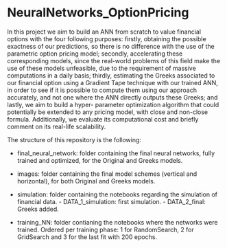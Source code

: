 # NeuralNetworks_OptionPricing

In this project we aim to build an ANN from scratch to value financial options with the four following purposes: firstly, obtaining the possible exactness of our predictions, so there is no difference with the use of the parametric option pricing model; secondly, accelerating these corresponding models, since the real-world problems of this field make the use of these models unfeasible, due to the requirement of massive computations in a daily basis; thirdly, estimating the Greeks associated to our financial option using a Gradient Tape technique with our trained ANN, in order to see if it is possible to compute them using our approach accurately, and not one where the ANN directly outputs these Greeks; and lastly, we aim to build a hyper- parameter optimization algorithm that could potentially be extended to any pricing model, with close and non-close formula. Additionally, we evaluate its computational cost and briefly comment on its real-life scalability.

The structure of this repository is the following:

- final_neural_network: folder containing the final neural networks, fully trained and optimized, for the Original and Greeks models.
    
- images: folder containing the final model schemes (vertical and horizontal), for both Original and Greeks models.

- simulation: folder containing the notebooks regarding the simulation of financial data.
        - DATA_1_simulation: first simulation.
        - DATA_2_final: Greeks added.

- training_NN: folder contianing the notebooks where the networks were trained. Ordered per training phase: 1 for RandomSearch, 2 for GridSearch and 3 for the last fit with 200 epochs.

